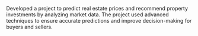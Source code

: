 Developed a project to predict real estate prices and recommend property investments by analyzing market data. The project used advanced techniques to ensure accurate predictions and improve decision-making for buyers and sellers.
